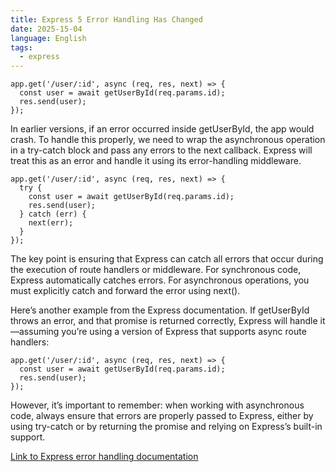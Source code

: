 ```yaml
---
title: Express 5 Error Handling Has Changed
date: 2025-15-04
language: English
tags:
  - express
---
```

```
app.get('/user/:id', async (req, res, next) => {
  const user = await getUserById(req.params.id);
  res.send(user);
});
```

In earlier versions, if an error occurred inside getUserById, the app would crash. To handle this properly, we need to wrap the asynchronous operation in a try-catch block and pass any errors to the next callback. Express will treat this as an error and handle it using its error-handling middleware.

```
app.get('/user/:id', async (req, res, next) => {
  try {
    const user = await getUserById(req.params.id);
    res.send(user);
  } catch (err) {
    next(err);
  }
});
```

The key point is ensuring that Express can catch all errors that occur during the execution of route handlers or middleware. For synchronous code, Express automatically catches errors. For asynchronous operations, you must explicitly catch and forward the error using next().

Here’s another example from the Express documentation. If getUserById throws an error, and that promise is returned correctly, Express will handle it—assuming you’re using a version of Express that supports async route handlers:

```
app.get('/user/:id', async (req, res, next) => {
  const user = await getUserById(req.params.id);
  res.send(user);
});
```

However, it’s important to remember: when working with asynchronous code, always ensure that errors are properly passed to Express, either by using try-catch or by returning the promise and relying on Express’s built-in support.

[Link to Express error handling documentation](https://expressjs.com/en/guide/error-handling.html)

